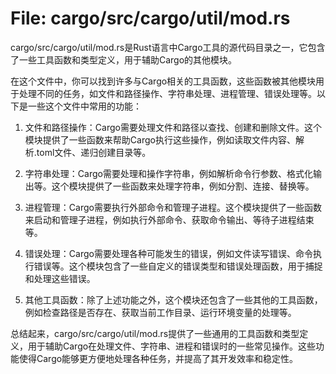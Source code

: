 # File: cargo/src/cargo/util/mod.rs

cargo/src/cargo/util/mod.rs是Rust语言中Cargo工具的源代码目录之一，它包含了一些工具函数和类型定义，用于辅助Cargo的其他模块。

在这个文件中，你可以找到许多与Cargo相关的工具函数，这些函数被其他模块用于处理不同的任务，如文件和路径操作、字符串处理、进程管理、错误处理等。以下是一些这个文件中常用的功能：

1. 文件和路径操作：Cargo需要处理文件和路径以查找、创建和删除文件。这个模块提供了一些函数来帮助Cargo执行这些操作，例如读取文件内容、解析.toml文件、递归创建目录等。

2. 字符串处理：Cargo需要处理和操作字符串，例如解析命令行参数、格式化输出等。这个模块提供了一些函数来处理字符串，例如分割、连接、替换等。

3. 进程管理：Cargo需要执行外部命令和管理子进程。这个模块提供了一些函数来启动和管理子进程，例如执行外部命令、获取命令输出、等待子进程结束等。

4. 错误处理：Cargo需要处理各种可能发生的错误，例如文件读写错误、命令执行错误等。这个模块包含了一些自定义的错误类型和错误处理函数，用于捕捉和处理这些错误。

5. 其他工具函数：除了上述功能之外，这个模块还包含了一些其他的工具函数，例如检查路径是否存在、获取当前工作目录、运行环境变量的处理等。

总结起来，cargo/src/cargo/util/mod.rs提供了一些通用的工具函数和类型定义，用于辅助Cargo在处理文件、字符串、进程和错误时的一些常见操作。这些功能使得Cargo能够更方便地处理各种任务，并提高了其开发效率和稳定性。

